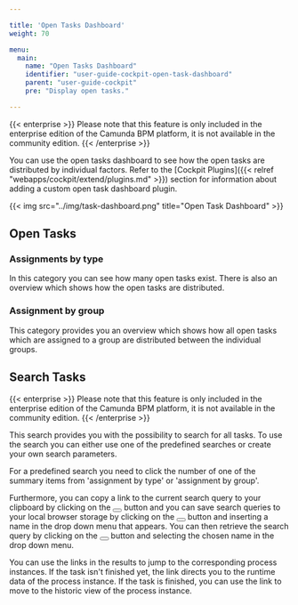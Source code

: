 ```yaml
---

title: 'Open Tasks Dashboard'
weight: 70

menu:
  main:
    name: "Open Tasks Dashboard"
    identifier: "user-guide-cockpit-open-task-dashboard"
    parent: "user-guide-cockpit"
    pre: "Display open tasks."

---
```


{{< enterprise >}}
Please note that this feature is only included in the enterprise edition of the Camunda BPM platform, it is not available in the community edition.
{{< /enterprise >}}

You can use the open tasks dashboard to see how the open tasks are distributed by individual factors.
Refer to the [Cockpit Plugins]({{< relref "webapps/cockpit/extend/plugins.md" >}}) section for information about 
adding a custom open task dashboard plugin.

{{< img src="../img/task-dashboard.png" title="Open Task Dashboard" >}}

## Open Tasks

### Assignments by type

In this category you can see how many open tasks exist. There is also an overview which shows how the open tasks are distributed.

### Assignment by group

This category provides you an overview which shows how all open tasks which are assigned to a group are distributed between the individual groups.

## Search Tasks
{{< enterprise >}}
  Please note that this feature is only included in the enterprise edition of the Camunda BPM platform, it is not 
  available in the community edition.
{{< /enterprise >}}

This search provides you with the possibility to search for all tasks. To use the search you can either use one of the 
predefined searches or create your own search parameters.

For a predefined search you need to click the number of one of the summary items from 'assignment by type' or 
'assignment by group'.

Furthermore, you can copy a link to the current search query to your clipboard by clicking on the <button class="btn btn-xs"><i class="glyphicon glyphicon-link"></i></button> button and you can save search queries to your local browser storage by clicking on the <button class="btn btn-xs"><i class="glyphicon glyphicon-floppy-disk"></i></button> button and inserting a name in the drop down menu that appears. You can then retrieve the search query by clicking on the <button class="btn btn-xs"><i class="glyphicon glyphicon-floppy-disk"></i></button> button and selecting the chosen name in the drop down menu.

You can use the links in the results to jump to the corresponding process instances. If the task isn't finished yet, the link
directs you to the runtime data of the process instance. If the task is finished, you can use the link to move to the
historic view of the process instance.